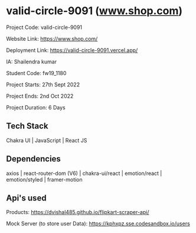 # valid-circle-9091 (www.shop.com)

Project Code: valid-circle-9091

Website Link: https://www.shop.com/

Deployment Link: https://valid-circle-9091.vercel.app/

IA: Shailendra kumar

Student Code: fw19_1180

Project Starts: 27th Sept 2022

Project Ends: 2nd Oct 2022

Project Duration: 6 Days

## Tech Stack

Chakra UI | JavaScript | React JS

## Dependencies

axios | react-router-dom (V6) | chakra-ui/react | emotion/react | emotion/styled | framer-motion

## Api's used

Products: https://dvishal485.github.io/flipkart-scraper-api/

Mock Server (to store user Data): https://kphxpz.sse.codesandbox.io/users
